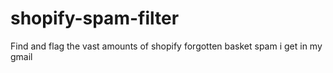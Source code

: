 # shopify-spam-filter
Find and flag the vast amounts of shopify forgotten basket spam i get in my gmail
